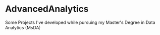 # AdvancedAnalytics

Some Projects I've developed while pursuing my Master's Degree in Data Analytics (MsDA)
